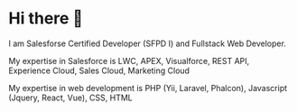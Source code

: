# Hi there 👋

I am Salesforse Certified Developer (SFPD I) and Fullstack Web Developer.

My expertise in Salesforce is LWC, APEX, Visualforce, REST API, Experience Cloud, Sales Cloud, Marketing Cloud

My expertise in web development is PHP (Yii, Laravel, Phalcon), Javascript (Jquery, React, Vue), CSS, HTML

